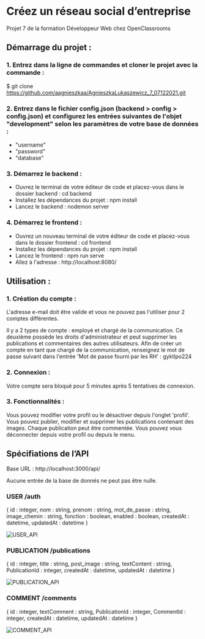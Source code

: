 # Créez un réseau social d’entreprise

Projet 7 de la formation Développeur Web chez OpenClassrooms

## Démarrage du projet :

### 1. Entrez dans la ligne de commandes et cloner le projet avec la commande : 

$ git clone https://github.com/aagnieszkaa/AgnieszkaLukaszewicz_7_07122021.git

### 2. Entrez dans le fichier config.json (backend > config > config.json) et configurez les entrées suivantes de l'objet "development" selon les paramètres de votre base de données :

- "username"
- "password"
- "database"

### 3. Démarrez le backend :

- Ouvrez le terminal de votre éditeur de code et placez-vous dans le dossier backend : 
cd backend
- Installez les dépendances du projet :
npm install
- Lancez le backend :
nodemon server

### 4. Démarrez le frontend :

- Ouvrez un nouveau terminal de votre éditeur de code et placez-vous dans le dossier frontend : 
cd frontend
- Installez les dépendances du projet :
npm install
- Lancez le frontend :
npm run serve
- Allez à l'adresse : http://localhost:8080/

## Utilisation : 

### 1. Création du compte :

L'adresse e-mail doit être valide et vous ne pouvez pas l'utiliser pour 2 comptes différentes.

Il y a 2 types de compte : employé et chargé de la communication. Ce deuxième possède les droits d'administrateur et peut supprimer les publications et commentaires des autres utilisateurs. Afin de créer un compte en tant que chargé de la communication, renseignez le mot de passe suivant dans l'entrée 'Mot de passe fourni par les RH' : 
gyktlpo224

### 2. Connexion :

Votre compte sera bloqué pour 5 minutes après 5 tentatives de connexion. 

### 3. Fonctionnalités : 

Vous pouvez modifier votre profil ou le désactiver depuis l'onglet 'profil'.
Vous pouvez publier, modifier et supprimer les publications contenant des images. Chaque publication peut être commentée. 
Vous pouvez vous déconnecter depuis votre profil ou depuis le menu.

## Spécifiations de l’API

Base URL : http://localhost:3000/api/

Aucune entrée de la base de donnés ne peut pas être nulle.

### USER /auth

{ id : integer, nom : string, prenom : string, mot_de_passe : string, image_chemin : string, fonction : boolean, enabled : boolean, createdAt : datetime, updatedAt : datetime }

![USER_API](https://user-images.githubusercontent.com/81988403/149660331-49a93960-21e8-49ce-a4f8-0ab07204027d.PNG)

### PUBLICATION /publications

{ id : integer, title : string, post_image : string, textContent : string, PublicationId : integer, createdAt : datetime, updatedAt : datetime }

![PUBLICATION_API](https://user-images.githubusercontent.com/81988403/149657222-ee0af885-f21f-43c1-b136-2e79268d6be8.PNG)

### COMMENT /comments

{ id : integer, textComment : string, PublicationId : integer, CommentId : integer, createdAt : datetime, updatedAt : datetime }

![COMMENT_API](https://user-images.githubusercontent.com/81988403/149657240-5085e2bc-4742-4ab7-b3ea-f874a1468f31.PNG)





